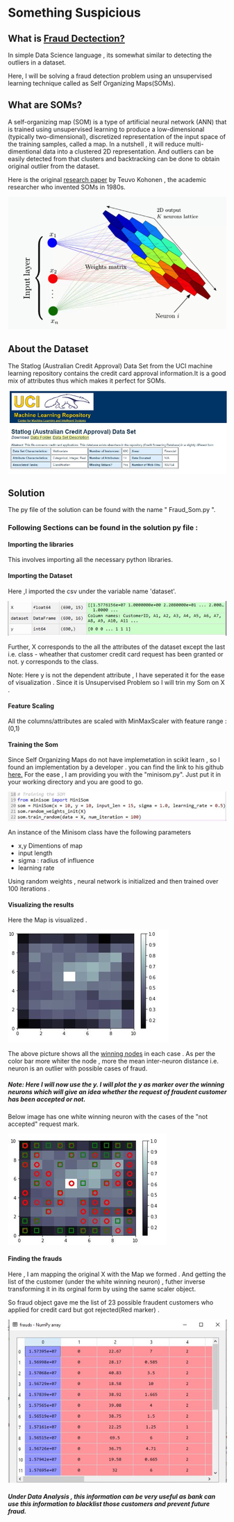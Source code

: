 # Something Suspicious 
## What is [Fraud Dectection?](https://medium.com/@Nethone_/a-beginners-guide-to-machine-learning-in-payment-fraud-detection-prevention-360c95a9ca54)

In simple Data Science language , its somewhat similar to detecting the outliers in a dataset. 

Here, I will be solving a fraud detection problem using an unsupervised learning technique called as Self Organizing Maps(SOMs).

## What are SOMs?
A self-organizing map (SOM) is a type of artificial neural network (ANN) that is trained using unsupervised learning to produce a low-dimensional (typically two-dimensional), discretized representation of the input space of the training samples, called a map.
In a nutshell , it will reduce multi-dimentional data into a clustered 2D representation. And outliers can be easily detected from that clusters and backtracking can be done to obtain original outlier from the dataset.

Here is the original [research paper](https://sci2s.ugr.es/keel/pdf/algorithm/articulo/1990-Kohonen-PIEEE.pdf) by Teuvo Kohonen , the academic researcher who invented SOMs in 1980s.

![](Images/Soms.png)

## About the Dataset 
The Statlog (Australian Credit Approval) Data Set from the UCI machine learning repository contains the credit card approval information.It is a good mix of attributes thus which  makes it perfect for SOMs.

![](Images/uci.JPG)

## Solution 
The py file of the solution can be found with the name " Fraud_Som.py ".

### Following Sections can be found in the solution py file :
#### Importing the libraries 
This involves importing all the necessary python libraries.

#### Importing the Dataset 
Here ,I imported the csv under the variable name 'dataset'.

![](Images/dataset.JPG)

Further, X corresponds to the all the attributes of the dataset except the last i.e. class - wheather that customer credit card request has been granted or not.
y corresponds to the class. 

Note: Here y is not the dependent attribute , I have seperated it for the ease of visualization . Since it is Unsupervised Problem so I will trin my Som on X .

#### Feature Scaling 
All the columns/attributes are scaled with MinMaxScaler with feature range : (0,1)

#### Training the Som
Since Self Organizing Maps do not have implemetation in scikit learn , so I found an implementation by a developer . you can find the link to his github [here.](https://github.com/JustGlowing/minisom)
For the ease , I am providing you with the "minisom.py". Just put it in your working directory and you are good to go.

![](Images/train.JPG)

An instance of the Minisom class have the following parameters 
- x,y Dimentions of map
- input length 
- sigma : radius of influence
- learning rate

Using random weights , neural network is initialized and then trained over 100 iterations . 

#### Visualizing the results
Here the Map is visualized . 

![](Images/plain.JPG)

The above picture shows all the [winning nodes](https://medium.com/@abhi95.saxena/fraud-detection-using-self-organizing-maps-unsupervised-machine-learning-5c78ae39a584) in each case . As per the color bar more whiter the node , more the mean inter-neuron distance i.e. neuron is an outlier with possible cases of fraud. 

##### Note: Here I will now use the y. I will plot the y as marker over the winning neurons which will give an idea whether the request of fraudent customer has been accepted or not.

Below image has one white winning neuron with the cases of the "not accepted" request mark. 

![](Images/finalsom.JPG)

#### Finding the frauds 
Here , I am mapping the original X with the Map we formed . And getting the list of the customer (under the white winning neuron) , futher inverse transforming it in its orginal form by using the same scaler object.

So fraud object gave me the list of 23 possible fraudent customers who applied for credit card but got rejected(Red marker) . 

![](Images/frauds.JPG)

##### Under Data Analysis , this information can be very useful as bank can use this information to blacklist those customers and prevent future fraud.
